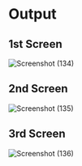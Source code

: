 # Output
## 1st Screen
![Screenshot (134)](https://github.com/aradhanayada/PW-assignment1-solution/assets/103102710/17d98138-fb83-46ab-b7d8-13d30bc3229f)
## 2nd Screen
![Screenshot (135)](https://github.com/aradhanayada/PW-assignment1-solution/assets/103102710/5ec49de1-4332-4769-8b23-cbf63617bfed)

## 3rd Screen
![Screenshot (136)](https://github.com/aradhanayada/PW-assignment1-solution/assets/103102710/2ef438a5-7fd4-41df-aa56-073707b9d14a)
